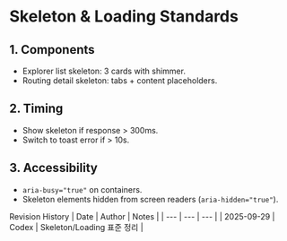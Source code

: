 # Skeleton & Loading Standards

## 1. Components
- Explorer list skeleton: 3 cards with shimmer.
- Routing detail skeleton: tabs + content placeholders.

## 2. Timing
- Show skeleton if response > 300ms.
- Switch to toast error if > 10s.

## 3. Accessibility
- `aria-busy="true"` on containers.
- Skeleton elements hidden from screen readers (`aria-hidden="true"`).

Revision History
| Date | Author | Notes |
| --- | --- | --- |
| 2025-09-29 | Codex | Skeleton/Loading 표준 정리 |
